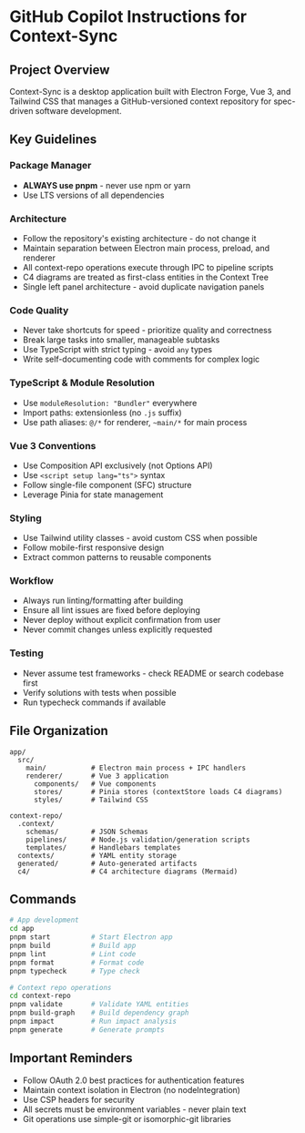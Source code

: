 # GitHub Copilot Instructions for Context-Sync

## Project Overview
Context-Sync is a desktop application built with Electron Forge, Vue 3, and Tailwind CSS that manages a GitHub-versioned context repository for spec-driven software development.

## Key Guidelines

### Package Manager
- **ALWAYS use pnpm** - never use npm or yarn
- Use LTS versions of all dependencies

### Architecture
- Follow the repository's existing architecture - do not change it
- Maintain separation between Electron main process, preload, and renderer
- All context-repo operations execute through IPC to pipeline scripts
- C4 diagrams are treated as first-class entities in the Context Tree
- Single left panel architecture - avoid duplicate navigation panels

### Code Quality
- Never take shortcuts for speed - prioritize quality and correctness
- Break large tasks into smaller, manageable subtasks
- Use TypeScript with strict typing - avoid `any` types
- Write self-documenting code with comments for complex logic

### TypeScript & Module Resolution
- Use `moduleResolution: "Bundler"` everywhere
- Import paths: extensionless (no `.js` suffix)
- Use path aliases: `@/*` for renderer, `~main/*` for main process

### Vue 3 Conventions
- Use Composition API exclusively (not Options API)
- Use `<script setup lang="ts">` syntax
- Follow single-file component (SFC) structure
- Leverage Pinia for state management

### Styling
- Use Tailwind utility classes - avoid custom CSS when possible
- Follow mobile-first responsive design
- Extract common patterns to reusable components

### Workflow
- Always run linting/formatting after building
- Ensure all lint issues are fixed before deploying
- Never deploy without explicit confirmation from user
- Never commit changes unless explicitly requested

### Testing
- Never assume test frameworks - check README or search codebase first
- Verify solutions with tests when possible
- Run typecheck commands if available

## File Organization
```
app/
  src/
    main/           # Electron main process + IPC handlers
    renderer/       # Vue 3 application
      components/   # Vue components
      stores/       # Pinia stores (contextStore loads C4 diagrams)
      styles/       # Tailwind CSS

context-repo/
  .context/
    schemas/        # JSON Schemas
    pipelines/      # Node.js validation/generation scripts
    templates/      # Handlebars templates
  contexts/         # YAML entity storage
  generated/        # Auto-generated artifacts
  c4/               # C4 architecture diagrams (Mermaid)
```

## Commands
```bash
# App development
cd app
pnpm start          # Start Electron app
pnpm build          # Build app
pnpm lint           # Lint code
pnpm format         # Format code
pnpm typecheck      # Type check

# Context repo operations
cd context-repo
pnpm validate       # Validate YAML entities
pnpm build-graph    # Build dependency graph
pnpm impact         # Run impact analysis
pnpm generate       # Generate prompts
```

## Important Reminders
- Follow OAuth 2.0 best practices for authentication features
- Maintain context isolation in Electron (no nodeIntegration)
- Use CSP headers for security
- All secrets must be environment variables - never plain text
- Git operations use simple-git or isomorphic-git libraries

